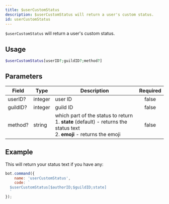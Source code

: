 ```yaml
---
title: $userCustomStatus
description: $userCustomStatus will return a user's custom status.
id: userCustomStatus
---
```


`$userCustomStatus` will return a user's custom status.

## Usage

```php
$userCustomStatus[userID?;guildID?;method?]
```

## Parameters

| Field    | Type    | Description                                                                                                                        | Required |
|----------|---------|------------------------------------------------------------------------------------------------------------------------------------|:--------:|
| userID?  | integer | user ID                                                                                                                            |  false   |
| guildID? | integer | guild ID                                                                                                                           |  false   |
| method?  | string  | which part of the status to return <br /> 1. **state** (default) - returns the status text <br /> 2. **emoji** - returns the emoji |  false   |

## Example

This will return your status text if you have any:

```javascript
bot.command({
    name: 'userCustomStatus',
    code: `
  $userCustomStatus[$authorID;$guildID;state]
  `
});
```
